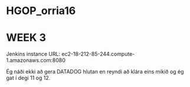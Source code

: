 # HGOP_orria16

# WEEK 3

Jenkins instance URL:
ec2-18-212-85-244.compute-1.amazonaws.com:8080

Ég náði ekki að gera DATADOG hlutan en reyndi að klára eins mikið og ég gat í degi 11 og 12.




